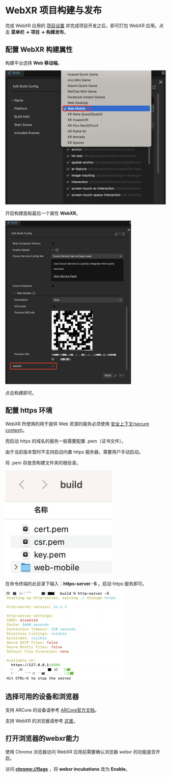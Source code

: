 # WebXR 项目构建与发布

完成 WebXR 应用的 [项目设置](webxr-proj-deploy.md) 并完成项目开发之后，即可打包 WebXR 应用。点击 **菜单栏 -> 项目 -> 构建发布**。

## 配置 WebXR 构建属性

构建平台选择 **Web 移动端**。

<img src="webxr-proj-pub/select-web-mobile.png" style="zoom:50%;" />

开启构建面板最后一个属性 **WebXR**。

<img src="webxr-proj-pub/enable-webxr.png" style="zoom:50%;" />

点击构建即可。

## 配置 https 环境

WebXR 所使用的用于提供 Web 资源的服务必须使用 [安全上下文(secure context)](https://developer.mozilla.org/en-US/docs/Web/Security/Secure_Contexts)。

而启动 https 的域名的服务一般需要配置 .pem（证书文件）。

由于当前版本暂时不支持启动内置 https 服务器，需要用户手动启动。

将 .pem 存放至构建文件夹的根目录。

![](webxr-proj-pub/https-license.png)

在命令终端的此目录下输入：**https-server -S** 。启动 https 服务即可。

<img src="webxr-proj-pub/start-https-server.png" style="zoom:50%;" />

## 选择可用的设备和浏览器

支持 ARCore 的设备请参考 [ARCore官方文档](https://developers.google.com/ar/devices)。

支持 WebXR 的浏览器请参考 [这里](https://developer.mozilla.org/en-US/docs/Web/API/WebXR_Device_API#browser_compatibility)。

## 打开浏览器的webxr能力

使用 Chrome 浏览器访问 WebXR 应用前需要确认浏览器 webxr 的功能是否开启。

访问 **[chrome://flags](chrome://flags)** ，将 **webxr incubations** 改为 **Enable**。

